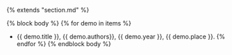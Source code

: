 {% extends "section.md" %}

{% block body %}
{% for demo in items %}
+ {{ demo.title }}, {{ demo.authors}}, {{ demo.year }}, {{ demo.place }}.
{% endfor %}
{% endblock body %}
